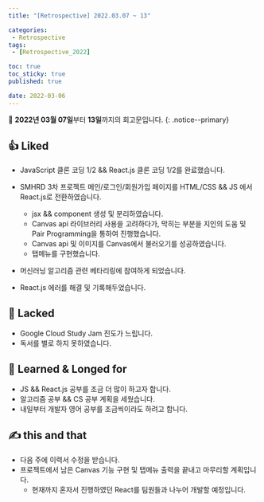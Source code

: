 ```yaml
---
title: "[Retrospective] 2022.03.07 ~ 13"

categories:
 - Retrospective
tags:
 - [Retrospective_2022]

toc: true
toc_sticky: true
published: true

date: 2022-03-06
---
```


📄 **2022년 03월 07일**부터 **13일**까지의 회고문입니다.
{: .notice--primary}

## 👍 Liked

- JavaScript 클론 코딩 1/2 && React.js 클론 코딩 1/2를 완료했습니다.
- SMHRD 3차 프로젝트 메인/로그인/회원가입 페이지를 HTML/CSS && JS 에서 React.js로 전환하였습니다.
  - jsx && component 생성 및 분리하였습니다.
  - Canvas api 라이브러리 사용을 고려하다가, 막히는 부분을 지인의 도움 및 Pair Programming을 통하여 진행했습니다.
  - Canvas api 및 이미지를 Canvas에서 불러오기를 성공하였습니다.
  - 탭메뉴를 구현했습니다.

- 머신러닝 알고리즘 관련 베타리링에 참여하게 되었습니다.
- React.js 에러를 해결 및 기록해두었습니다.

## 🤙 Lacked

- Google Cloud Study Jam 진도가 느립니다.
- 독서를 별로 하지 못하였습니다.

## 👏 **Learned & Longed for**

- JS && React.js 공부를 조금 더 많이 하고자 합니다.
- 알고리즘 공부 && CS 공부 계획을 세웠습니다.
- 내일부터 개발자 영어 공부를 조금씩이라도 하려고 합니다.

## ✍️ this and that

- 다음 주에 이력서 수정을 받습니다.
- 프로젝트에서 남은 Canvas 기능 구현 및 탭메뉴 출력을 끝내고 마무리할 계획입니다.
  - 현재까지 혼자서 진행하였던 React를 팀원들과 나누어 개발할 예정입니다.